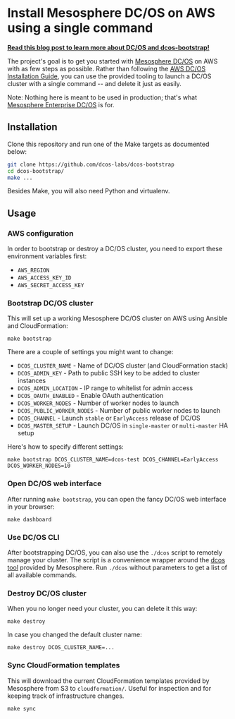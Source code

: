# Install Mesosphere DC/OS on AWS using a single command

**[Read this blog post to learn more about DC/OS and dcos-bootstrap!][blog]**

The project's goal is to get you started with [Mesosphere DC/OS] on AWS with as
few steps as possible. Rather than following the [AWS DC/OS Installation Guide],
you can use the provided tooling to launch a DC/OS cluster with a single command
-- and delete it just as easily.

Note: Nothing here is meant to be used in production; that's what [Mesosphere Enterprise DC/OS] is for.

## Installation

Clone this repository and run one of the Make targets as documented below:

```bash
git clone https://github.com/dcos-labs/dcos-bootstrap
cd dcos-bootstrap/
make ...
```

Besides Make, you will also need Python and virtualenv.

## Usage

### AWS configuration

In order to bootstrap or destroy a DC/OS cluster, you need to export these
environment variables first:

* `AWS_REGION`
* `AWS_ACCESS_KEY_ID`
* `AWS_SECRET_ACCESS_KEY`

### Bootstrap DC/OS cluster

This will set up a working Mesosphere DC/OS cluster on AWS using Ansible and
CloudFormation:

    make bootstrap

There are a couple of settings you might want to change:

* `DCOS_CLUSTER_NAME` - Name of DC/OS cluster (and CloudFormation stack)
* `DCOS_ADMIN_KEY` - Path to public SSH key to be added to cluster instances
* `DCOS_ADMIN_LOCATION` - IP range to whitelist for admin access
* `DCOS_OAUTH_ENABLED` - Enable OAuth authentication
* `DCOS_WORKER_NODES` - Number of worker nodes to launch
* `DCOS_PUBLIC_WORKER_NODES` - Number of public worker nodes to launch
* `DCOS_CHANNEL` - Launch `stable` or `EarlyAccess` release of DC/OS
* `DCOS_MASTER_SETUP` - Launch DC/OS in `single-master` or `multi-master` HA setup

Here's how to specify different settings:

    make bootstrap DCOS_CLUSTER_NAME=dcos-test DCOS_CHANNEL=EarlyAccess DCOS_WORKER_NODES=10

### Open DC/OS web interface

After running `make bootstrap`, you can open the fancy DC/OS web interface in
your browser:

    make dashboard

### Use DC/OS CLI

After bootstrapping DC/OS, you can also use the `./dcos` script to remotely
manage your cluster. The script is a convenience wrapper around the [dcos tool]
provided by Mesosphere. Run `./dcos` without parameters to get a list of all
available commands.

### Destroy DC/OS cluster

When you no longer need your cluster, you can delete it this way:

    make destroy

In case you changed the default cluster name:

    make destroy DCOS_CLUSTER_NAME=...

### Sync CloudFormation templates

This will download the current CloudFormation templates provided by Mesosphere
from S3 to `cloudformation/`. Useful for inspection and for keeping track of
infrastructure changes.

    make sync

[Mesosphere DC/OS]: https://dcos.io/
[AWS DC/OS Installation Guide]: https://dcos.io/docs/latest/administration/installing/cloud/aws/
[Mesosphere Enterprise DC/OS]: https://mesosphere.com/enterprise/
[dcos tool]: https://dcos.io/docs/latest/usage/cli/
[blog]: https://mlafeldt.github.io/blog/getting-started-with-the-mesosphere-dcos/
